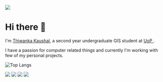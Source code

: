 ![](https://komarev.com/ghpvc/?username=thiwanka-kaushal&color=blue)

  
# Hi there 👋

I'm [Thiwanka Kaushal](mailto:thiwanka.kaushal.mob@gmail.com), a second year undergraduate GIS student at [UoP ](https://www.pdn.ac.lk/).

I have a passion for computer related things and currently I'm working with few of my personal projects.


![Top Langs](https://github-readme-stats.vercel.app/api/top-langs/?username=thiwaK&layout=compact)
 
![](https://img.shields.io/badge/Love-Electronics-brightgreen?style=flat-square) ![](https://img.shields.io/badge/-Reverse Engineering-brightgreen?style=flat-square) ![](https://img.shields.io/badge/-Hardware Hacking-brightgreen?style=flat-square) ![](https://img.shields.io/badge/-Programming-brightgreen?style=flat-square) 

